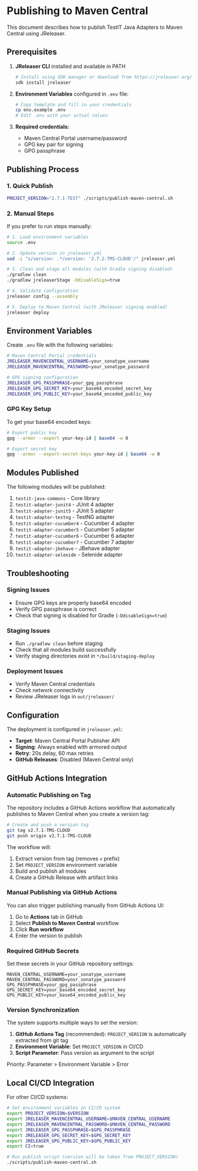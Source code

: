 # Publishing to Maven Central

This document describes how to publish TestIT Java Adapters to Maven Central using JReleaser.

## Prerequisites

1. **JReleaser CLI** installed and available in PATH
   ```bash
   # Install using SDK manager or download from https://jreleaser.org/guide/latest/tools/jreleaser-cli.html
   sdk install jreleaser
   ```

2. **Environment Variables** configured in `.env` file:
   ```bash
   # Copy template and fill in your credentials
   cp env.example .env
   # Edit .env with your actual values
   ```

3. **Required credentials:**
   - Maven Central Portal username/password
   - GPG key pair for signing
   - GPG passphrase

## Publishing Process

### 1. Quick Publish
```bash
PROJECT_VERSION="2.7.1-TEST" ./scripts/publish-maven-central.sh
```

### 2. Manual Steps

If you prefer to run steps manually:

```bash
# 1. Load environment variables
source .env

# 2. Update version in jreleaser.yml
sed -i "s/version: .*/version: '2.7.2-TMS-CLOUD'/" jreleaser.yml

# 3. Clean and stage all modules (with Gradle signing disabled)
./gradlew clean
./gradlew jreleaserStage -DdisableSign=true

# 4. Validate configuration
jreleaser config --assembly

# 5. Deploy to Maven Central (with JReleaser signing enabled)
jreleaser deploy
```

## Environment Variables

Create `.env` file with the following variables:

```bash
# Maven Central Portal credentials
JRELEASER_MAVENCENTRAL_USERNAME=your_sonatype_username
JRELEASER_MAVENCENTRAL_PASSWORD=your_sonatype_password

# GPG signing configuration
JRELEASER_GPG_PASSPHRASE=your_gpg_passphrase
JRELEASER_GPG_SECRET_KEY=your_base64_encoded_secret_key
JRELEASER_GPG_PUBLIC_KEY=your_base64_encoded_public_key
```

### GPG Key Setup

To get your base64 encoded keys:

```bash
# Export public key
gpg --armor --export your-key-id | base64 -w 0

# Export secret key
gpg --armor --export-secret-keys your-key-id | base64 -w 0
```

## Modules Published

The following modules will be published:

1. `testit-java-commons` - Core library
2. `testit-adapter-junit4` - JUnit 4 adapter
3. `testit-adapter-junit5` - JUnit 5 adapter
4. `testit-adapter-testng` - TestNG adapter
5. `testit-adapter-cucumber4` - Cucumber 4 adapter
6. `testit-adapter-cucumber5` - Cucumber 5 adapter
7. `testit-adapter-cucumber6` - Cucumber 6 adapter
8. `testit-adapter-cucumber7` - Cucumber 7 adapter
9. `testit-adapter-jbehave` - JBehave adapter
10. `testit-adapter-selenide` - Selenide adapter

## Troubleshooting

### Signing Issues
- Ensure GPG keys are properly base64 encoded
- Verify GPG passphrase is correct
- Check that signing is disabled for Gradle (`-DdisableSign=true`)

### Staging Issues
- Run `./gradlew clean` before staging
- Check that all modules build successfully
- Verify staging directories exist in `*/build/staging-deploy`

### Deployment Issues
- Verify Maven Central credentials
- Check network connectivity
- Review JReleaser logs in `out/jreleaser/`

## Configuration

The deployment is configured in `jreleaser.yml`:
- **Target**: Maven Central Portal Publisher API
- **Signing**: Always enabled with armored output
- **Retry**: 20s delay, 60 max retries
- **GitHub Releases**: Disabled (Maven Central only)

## GitHub Actions Integration

### Automatic Publishing on Tag

The repository includes a GitHub Actions workflow that automatically publishes to Maven Central when you create a version tag:

```bash
# Create and push a version tag
git tag v2.7.1-TMS-CLOUD
git push origin v2.7.1-TMS-CLOUD
```

The workflow will:
1. Extract version from tag (removes `v` prefix)
2. Set `PROJECT_VERSION` environment variable
3. Build and publish all modules
4. Create a GitHub Release with artifact links

### Manual Publishing via GitHub Actions

You can also trigger publishing manually from GitHub Actions UI:
1. Go to **Actions** tab in GitHub
2. Select **Publish to Maven Central** workflow
3. Click **Run workflow**
4. Enter the version to publish

### Required GitHub Secrets

Set these secrets in your GitHub repository settings:

```
MAVEN_CENTRAL_USERNAME=your_sonatype_username
MAVEN_CENTRAL_PASSWORD=your_sonatype_password
GPG_PASSPHRASE=your_gpg_passphrase
GPG_SECRET_KEY=your_base64_encoded_secret_key
GPG_PUBLIC_KEY=your_base64_encoded_public_key
```

### Version Synchronization

The system supports multiple ways to set the version:

1. **GitHub Actions Tag** (recommended): `PROJECT_VERSION` is automatically extracted from git tag
2. **Environment Variable**: Set `PROJECT_VERSION` in CI/CD
3. **Script Parameter**: Pass version as argument to the script

Priority: Parameter > Environment Variable > Error

## Local CI/CD Integration

For other CI/CD systems:

```bash
# Set environment variables in CI/CD system
export PROJECT_VERSION=$VERSION
export JRELEASER_MAVENCENTRAL_USERNAME=$MAVEN_CENTRAL_USERNAME
export JRELEASER_MAVENCENTRAL_PASSWORD=$MAVEN_CENTRAL_PASSWORD
export JRELEASER_GPG_PASSPHRASE=$GPG_PASSPHRASE
export JRELEASER_GPG_SECRET_KEY=$GPG_SECRET_KEY
export JRELEASER_GPG_PUBLIC_KEY=$GPG_PUBLIC_KEY
export CI=true

# Run publish script (version will be taken from PROJECT_VERSION)
./scripts/publish-maven-central.sh
``` 